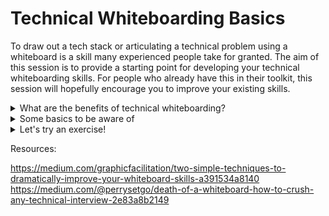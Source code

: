 # Technical Whiteboarding Basics

To draw out a tech stack or articulating a technical problem using a whiteboard is a skill many experienced people take for granted. The aim of this session is to provide a starting point for developing your technical whiteboarding skills. For people who already have this in their toolkit, this session will hopefully encourage you to improve your existing skills.

<details><summary>What are the benefits of technical whiteboarding?</summary><p>

### Here's a short list of areas in your career where good whiteboarding skills are really helpful:

- A whiteboard can be a really useful tool to communicate ideas and problem solving
- It's common for an interviewer to ask an interviewee to whiteboard out a problem/tech stack/coding solution
- Incorporating a whiteboard into presentations/meetings can help keep things engaging and interactive
- Drawing things out on a whiteboard introduces a visual aspect to your conversations, making them multi-modal 

</p></details>

<details><summary>Some basics to be aware of</summary><p>

#### Tools
What are the tools for whiteboarding? Whiteboard and markers. For your whiteboarding session to be effective, do a quick check to ensure the board is clear (might need a more extensive clean) and your markers are working. Take the time to have the right tools, otherwise everything becomes a lot harder and you revert to just talking through things.

To make things more interactive, you can always incorporate sticky notes. The use of both whiteboard and sticky notes can be quite effective!

#### Plan
Planning what you're going to put on the whiteboard can be really useful for yourself and the audience. For example, you're about to draw a cloud network diagram for a web app that has a database, maybe you want to write a list of the components of your network. You can even use this as a checklist to make sure everything is present and accounted for. Talking out your plan can also act as a guage of whether you're on the right track (good for interviews) and sets expectations (good for meetings).

EXAMPLE


#### Handwriting
Work out what style of hand writing works best for you. Whiteboards don't act the same as a pen and paper. Writing in block letters is clearer than cursive. Remember that sometimes we take pictures of whiteboard discussions to reference later - so they need to be legible. 

Handwriting is terrible? Use more images to demonstrate what you're trying to get across eg. instead of writing 'database', maybe draw the symbol for a data base:


EXAMPLE

#### Spacing
Be aware of the space you have to work with. If you're drawing a tech stack, do you have enough space to draw out each component vertically ↕️ ? Could you try horizontial ↔️ ? You might need to have a rough idea of how many layers/components you're planning to draw.
Have you left some space for some surprises to be added (external dependencies outside the stack)?

EXAMPLE

#### Use of Words
Do you find yourself writing a lot of words? Could some of this be substituted for symbols or acroynms? Any commonly used acroynms and their meaning can be documented in the corner for people to reference. This is about knowing your audience.

EXAMPLE

#### Use of Symbols
Try and keep your symbols simple and consistent. This means you can draw them quickly and the same symbol should be used for correlating components. 

Here are some helpful symbols that you can use in a tech stack or cloud network diagram, some are specific to AWS.

EXAMPLE

#### Talk it through 
Remember to talk through your thoughts as you are drawing. This can be hard to master, but here's some things to consider:
- It's harder to hear you when you're talking while facing the whiteboard
- Have you started talking about something that you haven't drawn yet? Is there enough context?
- If you're having to explain your symbols/words more often than not, you may need to revisit your choice of symbols/words
- Can people see what you have drawn while you're talking? Position yourself so people can see the whiteboard 👀

#### Ask Questions
A great way to keep people engaged and to also help you when you're stuck is to ask questions. 

Not sure what the symbol for a lambda function is? You can ask, "does anyone know the best symbol for a lambda function?". This is also a good way to all agree on a symbol that may not have been obvious if you came up with one by yourself.

</p></details>

<details><summary>Let's try an exercise!</summary><p>

### In a small group, we're going to whiteboard some of the concepts we have learnt today! 👩🏾‍🏫

*TASK: As a group, you will be whiteboarding the cloud network we created in AWS including all of the components. Multiple people can be drawing, but always as a coordinated effort, talking through your thoughts and asking each other questions. The key is that you are all engaged and standing by the whiteboard.*

### Things to consider:
- If you need 5 minutes to read over things and discuss, do this before starting
- Help each other out if you feel like someone's stuck
- Make space for each other and don't take over
- Communication is key
- It's ok if you don't know something, you can indicate uncertainty in your whiteboard drawing


</p></details>


Resources:

https://medium.com/graphicfacilitation/two-simple-techniques-to-dramatically-improve-your-whiteboard-skills-a391534a8140
https://medium.com/@perrysetgo/death-of-a-whiteboard-how-to-crush-any-technical-interview-2e83a8b2149